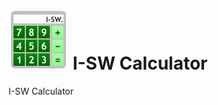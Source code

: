 # ![I-SW Calculator](src/main/resources/inaki/sw/calc/icon/isw-calc-96.png) I-SW Calculator

I-SW Calculator